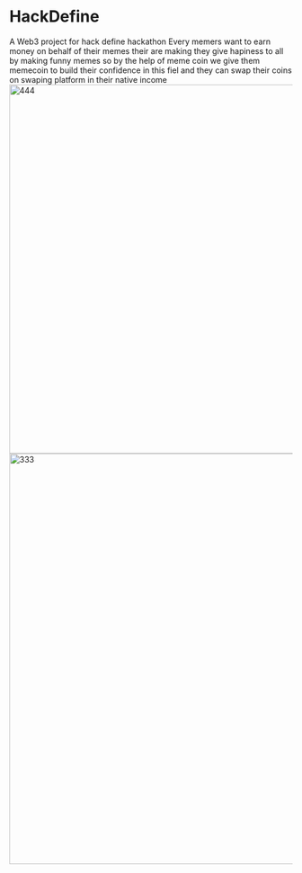 # HackDefine
A Web3 project for hack define hackathon
Every memers want to earn money on behalf of their memes their are making they give hapiness to all by  making funny memes so by the help of meme coin we give them memecoin to build their confidence in this fiel and they can swap their coins on swaping platform in their native income 
<img width="656" alt="444" src="https://user-images.githubusercontent.com/82640789/167292320-038872fa-57a7-4c4b-b118-6ef28fa708a9.png">
<img width="730" alt="333" src="https://user-images.githubusercontent.com/82640789/167292331-b6b53ca5-4254-4314-9c23-db422c798681.png">
